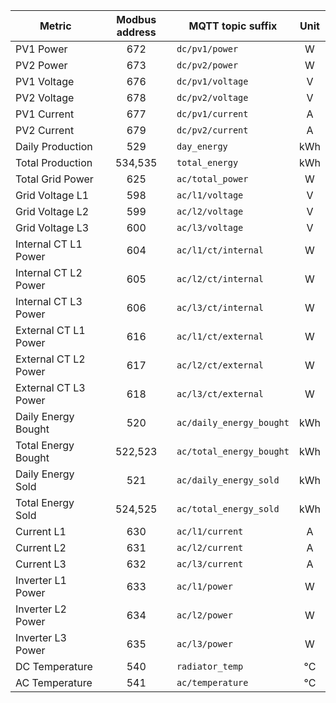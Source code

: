 |Metric|Modbus address|MQTT topic suffix|Unit|
|---|:-:|---|:-:|
|PV1 Power|672|`dc/pv1/power`|W|
|PV2 Power|673|`dc/pv2/power`|W|
|PV1 Voltage|676|`dc/pv1/voltage`|V|
|PV2 Voltage|678|`dc/pv2/voltage`|V|
|PV1 Current|677|`dc/pv1/current`|A|
|PV2 Current|679|`dc/pv2/current`|A|
|Daily Production|529|`day_energy`|kWh|
|Total Production|534,535|`total_energy`|kWh|
|Total Grid Power|625|`ac/total_power`|W|
|Grid Voltage L1|598|`ac/l1/voltage`|V|
|Grid Voltage L2|599|`ac/l2/voltage`|V|
|Grid Voltage L3|600|`ac/l3/voltage`|V|
|Internal CT L1 Power|604|`ac/l1/ct/internal`|W|
|Internal CT L2 Power|605|`ac/l2/ct/internal`|W|
|Internal CT L3 Power|606|`ac/l3/ct/internal`|W|
|External CT L1 Power|616|`ac/l1/ct/external`|W|
|External CT L2 Power|617|`ac/l2/ct/external`|W|
|External CT L3 Power|618|`ac/l3/ct/external`|W|
|Daily Energy Bought|520|`ac/daily_energy_bought`|kWh|
|Total Energy Bought|522,523|`ac/total_energy_bought`|kWh|
|Daily Energy Sold|521|`ac/daily_energy_sold`|kWh|
|Total Energy Sold|524,525|`ac/total_energy_sold`|kWh|
|Current L1|630|`ac/l1/current`|A|
|Current L2|631|`ac/l2/current`|A|
|Current L3|632|`ac/l3/current`|A|
|Inverter L1 Power|633|`ac/l1/power`|W|
|Inverter L2 Power|634|`ac/l2/power`|W|
|Inverter L3 Power|635|`ac/l3/power`|W|
|DC Temperature|540|`radiator_temp`|°C|
|AC Temperature|541|`ac/temperature`|°C|

